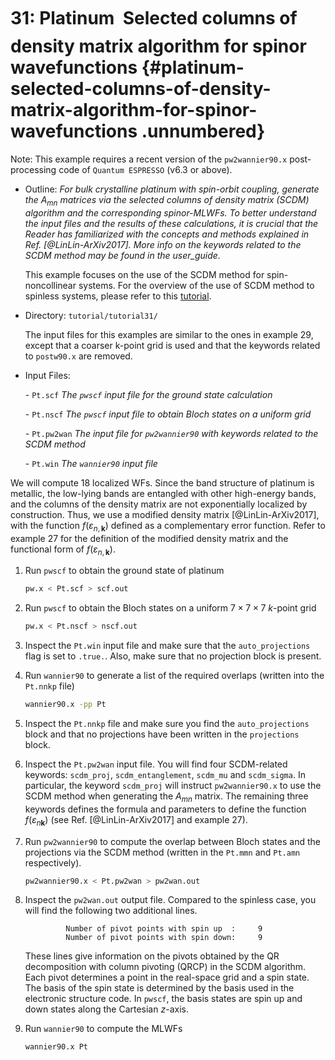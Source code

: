 # 31: Platinum &#151; Selected columns of density matrix algorithm for spinor wavefunctions {#platinum-selected-columns-of-density-matrix-algorithm-for-spinor-wavefunctions .unnumbered}

Note: This example requires a recent version of the `pw2wannier90.x`
post-processing code of `Quantum ESPRESSO` (v6.3 or above).

-   Outline: *For bulk crystalline platinum with spin-orbit coupling,
    generate the $A_{mn}$ matrices via the selected columns of density
    matrix (SCDM) algorithm and the corresponding spinor-MLWFs. To
    better understand the input files and the results of these
    calculations, it is crucial that the Reader has familiarized with
    the concepts and methods explained in Ref. [@LinLin-ArXiv2017]. More
    info on the keywords related to the SCDM method may be found in the
    user_guide.*

    This example focuses on the use of the SCDM method for
    spin-noncollinear systems. For the overview of the use of SCDM
    method to spinless systems, please refer to this [tutorial](tutorial_27.md).

-   Directory: `tutorial/tutorial31/`

    The input files for this examples are similar to the ones in example
    29, except that a coarser k-point grid is used and that the keywords
    related to `postw90.x` are removed.

-   Input Files:

    \-   `Pt.scf` *The `pwscf` input file for the ground
        state calculation*

    \-   `Pt.nscf` *The `pwscf` input file to obtain Bloch
        states on a uniform grid*

    \-   `Pt.pw2wan` *The input file for `pw2wannier90` with keywords
        related to the SCDM method*

    \-   `Pt.win` *The `wannier90` input file*

We will compute 18 localized WFs. Since the band structure of platinum
is metallic, the low-lying bands are entangled with other high-energy
bands, and the columns of the density matrix are not exponentially
localized by construction. Thus, we use a modified density matrix
[@LinLin-ArXiv2017], with the function $f(\varepsilon_{n,\mathbf{k}})$
defined as a complementary error function. Refer to example 27 for the
definition of the modified density matrix and the functional form of
$f(\varepsilon_{n,\mathbf{k}})$.

1.  Run `pwscf` to obtain the ground state of platinum

    ```bash title="Terminal"
    pw.x < Pt.scf > scf.out
    ```

2.  Run `pwscf` to obtain the Bloch states on a uniform
    $7\times 7\times 7$ $k$-point grid

    ```bash title="Terminal"
    pw.x < Pt.nscf > nscf.out
    ```


3.  Inspect the `Pt.win` input file and make sure that the
    `auto_projections` flag is set to `.true.`. Also, make sure that no
    projection block is present.

4.  Run `wannier90` to generate a list of the required overlaps (written
    into the `Pt.nnkp` file)

    ```bash title="Terminal"
    wannier90.x -pp Pt
    ```

5.  Inspect the `Pt.nnkp` file and make sure you find the
    `auto_projections` block and that no projections have been written
    in the `projections` block.

6.  Inspect the `Pt.pw2wan` input file. You will find four SCDM-related
    keywords: `scdm_proj`, `scdm_entanglement`, `scdm_mu` and
    `scdm_sigma`. In particular, the keyword `scdm_proj` will instruct
    `pw2wannier90.x` to use the SCDM method when generating the $A_{mn}$
    matrix. The remaining three keywords defines the formula and
    parameters to define the function $f(\varepsilon_{n\mathbf{k}})$
    (see Ref. [@LinLin-ArXiv2017] and example 27).

7.  Run `pw2wannier90` to compute the overlap between Bloch states and
    the projections via the SCDM method (written in the `Pt.mmn` and
    `Pt.amn` respectively).

    ```bash title="Terminal"
    pw2wannier90.x < Pt.pw2wan > pw2wan.out
    ```

8.  Inspect the `pw2wan.out` output file. Compared to the spinless case,
    you will find the following two additional lines.

    ```vi title="Output file"
             Number of pivot points with spin up  :     9
             Number of pivot points with spin down:     9
    ```

    These lines give information on the pivots obtained by the QR
    decomposition with column pivoting (QRCP) in the SCDM algorithm.
    Each pivot determines a point in the real-space grid and a spin
    state. The basis of the spin state is determined by the basis used
    in the electronic structure code. In `pwscf`, the basis
    states are spin up and down states along the Cartesian $z$-axis.

9.  Run `wannier90` to compute the MLWFs

    ```bash title="Terminal"
    wannier90.x Pt
    ```


